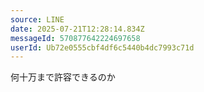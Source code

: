 ```yaml
---
source: LINE
date: 2025-07-21T12:28:14.834Z
messageId: 570877642224697658
userId: Ub72e0555cbf4df6c5440b4dc7993c71d
---
```


何十万まで許容できるのか